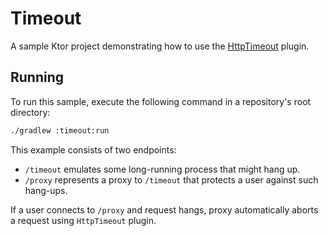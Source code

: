# Timeout

A sample Ktor project demonstrating how to use the [HttpTimeout](https://ktor.io/docs/timeout.html) plugin.

## Running

To run this sample, execute the following command in a repository's root directory:

```bash
./gradlew :timeout:run
```

This example consists of two endpoints:
* `/timeout` emulates some long-running process that might hang up.
* `/proxy` represents a proxy to `/timeout` that protects a user against such hang-ups. 
  
If a user connects to `/proxy` and request hangs, proxy automatically aborts a request using `HttpTimeout` plugin.